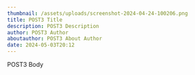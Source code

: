 ```yaml
---
thumbnail: /assets/uploads/screenshot-2024-04-24-100206.png
title: POST3 Title
description: POST3 Description
author: POST3 Author
aboutauthor: POST3 About Author
date: 2024-05-03T20:12
---
```

POST3 Body
